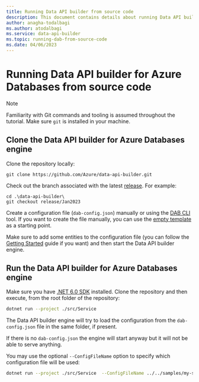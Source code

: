 ```yaml
---
title: Running Data API builder from source code
description: This document contains details about running Data API builder from source code.
author: anagha-todalbagi
ms.author: atodalbagi
ms.service: data-api-builder
ms.topic: running-dab-from-source-code
ms.date: 04/06/2023
---
```


# Running Data API builder for Azure Databases from source code

> [!NOTE]
> Familiarity with Git commands and tooling is assumed throughout the tutorial. Make sure `git` is installed in your machine.

## Clone the Data API builder for Azure Databases engine

Clone the repository locally:

```shell
git clone https://github.com/Azure/data-api-builder.git
```

Check out the branch associated with the latest [release](https://github.com/Azure/data-api-builder/releases). For example:

```shell
cd .\data-api-builder\
git checkout release/Jan2023
```

Create a configuration file (`dab-config.json`) manually or using the [DAB CLI](./data-api-builder-cli.md) tool. If you want to create the file manually, you can use the [empty template](https://github.com/Azure/data-api-builder/blob/main/samples/basic-empty-dab-config.json) as a starting point.

Make sure to add some entities to the configuration file (you can follow the [Getting Started](./get-started/get-started-with-data-api-builder.md) guide if you want) and then start the Data API builder engine.

## Run the Data API builder for Azure Databases engine

Make sure you have [.NET 6.0 SDK](https://dotnet.microsoft.com/download/dotnet/6.0) installed. Clone the repository and then execute, from the root folder of the repository:

```sh
dotnet run --project ./src/Service
```

The Data API builder engine will try to load the configuration from the `dab-config.json` file in the same folder, if present.

If there is no `dab-config.json` the engine will start anyway but it will not be able to serve anything.

You may use the optional `--ConfigFileName` option to specify which configuration file will be used:

```sh
dotnet run --project ./src/Service  --ConfigFileName ../../samples/my-sample-dab-config.json
```
